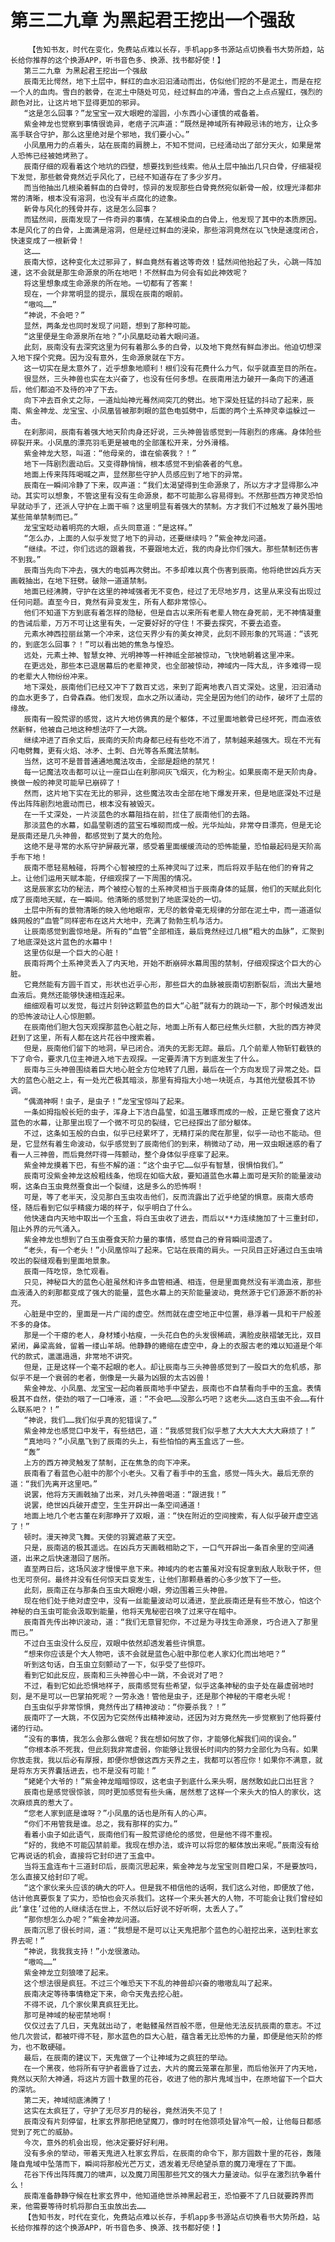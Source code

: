 # 第三二九章 为黑起君王挖出一个强敌
        【告知书友，时代在变化，免费站点难以长存，手机app多书源站点切换看书大势所趋，站长给你推荐的这个换源APP，听书音色多、换源、找书都好使！】
       第三二九章 为黑起君王挖出一个强敌
       辰南无比愕然，地下土层中，鲜红的血水汩汩涌动而出，仿似他们挖的不是泥土，而是在挖一个人的血肉。雪白的骸骨，在泥土中随处可见，经过鲜血的冲涌，雪白之上点点猩红，强烈的颜色对比，让这片地下显得更加的邪异。
       “这是怎么回事？”龙宝宝一双大眼瞪的溜圆，小东西小心谨慎的戒备着。
       紫金神龙也觉察到事情很诡异，老痞子沉声道：“既然是神域所有神殿忌讳的地方，让众多高手联合守护，那么这里绝对是个邪地，我们要小心。”
       小凤凰用力的点着头，站在辰南的肩膀上，不知不觉间，已经涌动出了部分天火，如果是常人恐怖已经被她烤熟了。
       辰南仔细的观看着这个地坑的四壁，想要找到些线索。他从土层中抽出几只白骨，仔细凝视下发觉，那些骸骨竟然近乎风化了，已经不知道存在了多少岁月。
       而当他抽出几根染着鲜血的白骨时，惊异的发现那些白骨竟然宛似新骨一般，纹理光泽都非常的清晰，根本没有溶洞，也没有半点腐化的迹象。
       新骨与风化的残骨并存，这是怎么回事？
       而猛然间，辰南发现了一件奇异的事情，在某根染血的白骨上，他发现了其中的本质原因。本是风化了的白骨，上面满是溶洞，但是经过鲜血的浸染，那些溶洞竟然在以飞快是速度闭合，快速变成了一根新骨！
       这……
       辰南大惊，这种变化太过邪异了，鲜血竟然有着这等奇效！猛然间他抬起了头，心跳一阵加速，这不会就是那生命源泉的所在地吧！不然鲜血为何会有如此神效呢？
       将这里想象成生命源泉的所在地。一切都有了答案！
       现在，一个非常明显的提示，展现在辰南的眼前。
       “嗷呜……”
       “神说，不会吧？”
       显然，两条龙也同时发现了问题，想到了那种可能。
       “这里便是生命源泉所在地？”小凤凰眨动着大眼问道。
       此刻，辰南没有去深究这里为何有着那么多的白骨，以及地下竟然有鲜血渗出。他迫切想深入地下探个究竟。因为没有意外，生命源泉就在下方。
       这一切实在是太意外了，近乎想象地顺利！根们没有花费什么力气，似乎就直至目的所在。
       很显然，三头神兽也实在太兴奋了，也没有任何多想。在辰南用法力破开一条向下的通道后，他们都迫不及待的冲了下去。
       向下冲去百余丈之际，一道灿灿神光蓦然间突兀的劈出。地下深处狂猛的抖动了起来，辰南、紫金神龙、龙宝宝、小凤凰皆被那刺眼的蓝色电弧劈中，后面的两个土系神灵幸运躲过一击。
       在刹那间，辰南有着强大地天阶肉身还好说，三头神兽皆感觉到一阵剧烈的疼痛。身体险些碎裂开来。小凤凰的漂亮羽毛更是被电的全部蓬松开来，分外滑稽。
       紫金神龙大怒，叫道：“他母亲的，谁在偷袭我？！”
       地下一阵剧烈震动后。又变得静悄悄，根本感觉不到偷袭者的气息。
       地面上传来阵阵喝喊之声，显然那些守护人员感应到了地下的异常。
       辰南在一瞬间冷静了下来，叹声道：“我们太渴望得到生命源泉了，所以方才才显得那么冲动。其实可以想象，不管这里有没有生命源泉，都不可能那么容易得到。不然那些西方神灵恐怕早就动手了，还派人守护在上面干嘛？这里明显有着强大的禁制。方才我们不过触发了最外围地某些简单禁制而已。”
       龙宝宝眨动着明亮的大眼，点头同意道：“是这样。”
       “怎么办，上面的人似乎发觉了地下的异动，还要继续吗？”紫金神龙问道。
       “继续。不过，你们远远的跟着我，不要跟地太近，我的肉身比你们强大。那些禁制还伤害不到我。”
       辰南当先向下冲去，强大的电弧再次劈出。不多却难以真个伤害到辰南。他将绝世凶兵方天画戟抽出，在地下狂劈。破除一道道禁制。
       地面已经沸腾，守护在这里的神域强者无不变色，经过了无尽地岁月，这里从来没有出现过任何问题。直至今日，竟然有异变发生，所有人都非常惊心。
       他们不知道下方到底有着怎样的隐秘，但是自古以来所有老辈人物在身死前，无不神情凝重的告诫后辈，万万不可让这里有失，一定要好好的守住！不要去探究，不要去追查。
       元素水神西拉丽丝第一个冲来，这位天界少有的美女神灵，此刻不顾形象的咒骂道：“该死的，到底怎么回事？！”可以看出她的焦急与惶恐。
       远处，元素土神、智慧女神、光明神等一杆神祗全部被惊动，飞快地朝着这里冲来。
       在更远处，那些本已退居幕后的老辈神灵，也全部被惊动，神域内一阵大乱，许多难得一现的老辈大人物纷纷冲来。
       地下深处，辰南他们已经又冲下了数百丈远，来到了距离地表八百丈深处。这里，汩汩涌动的血水更多了，白骨森森。他们发现，血水之所以涌动，完全是因为他们的动作，破坏了土层的缘故。
       辰南有一股荒谬的感觉，这片大地仿佛真的是个躯体，不过里面地骸骨已经坏死，而血液依然新鲜，他被自己地这种想法吓了一大跳。
       继续冲进了百余丈后，辰南的天阶肉身都已经有些吃不消了，禁制越来越强大。现在不光有闪电劈舞，更有火焰、冰矛、土刺、白光等各系魔法禁制。
       当然，这可不是普普通通地魔法攻击，全部是超绝的禁咒！
       每一记魔法攻击都可以让一座巨山在刹那间灰飞烟灭，化为粉尘。如果辰南不是天阶肉身。换做一般的神灵可能早已崩碎了！
       然而，这片地下实在无比的邪异，这些魔法攻击全部在地下爆发开来，但是地底深处不过是传出阵阵剧烈地震动而已，根本没有被毁灭。
       在一千丈深处，一片淡蓝色的水幕阻挡在前，拦住了辰南他们的去路。
       那淡蓝色的水幕，如晶莹剔透的蓝宝石堆砌而成一般。光华灿灿，非常夺目漂亮，但是无论是辰南还是几头神兽，都感觉到了莫大的危险。
       这绝不是寻常的水系守护屏蔽光罩，感受着里面缓缓流动的恐怖能量，恐怕最起码是天阶高手布下地！
       辰南不愿轻易触碰，将两个心智被控的土系神灵叫了过来，而后将双手贴在他们的脊背之上。让他们运用天赋本能，仔细观探了一下周围的情况。
       这是辰家玄功的秘法，两个被控心智的土系神灵相当于辰南身体的延展，他们的天赋此刻化成了辰南地天赋，在一瞬间。他清晰的感觉到了地底深处的一切。
       土层中所有的景物清晰的映入他地眼帘，无尽的骸骨毫无规律的分部在泥土中，而一道道似蛛网般的“血管”同样密布在这片大地中，充满了勃勃生机与活力。
       让辰南感觉到震惊地是。所有的“血管”全部相连，最后竟然经过几根“粗大的血脉”，汇聚到了地底深处这片蓝色的水幕中！
       这里仿似是一个巨大的心脏！
       辰南将两个土系神灵丢入了内天地，开始不断崩碎水幕周围的禁制，仔细观探这个巨大的心脏。
       它竟然能有方圆千百丈，形状也近乎心形，那些巨大的血脉被辰南切割断裂后，流出大量地血液后。竟然还能够快速相连起来。
       细细观看可以发觉，每过片刻钟这颗蓝色的巨大“心脏”就有力的跳动一下，那个时候透发出的恐怖波动让人心惊胆颤。
       在辰南他们胆大包天观探那蓝色心脏之际，地面上所有人都已经焦头烂额，大批的西方神灵赶到了这里，所有人都在这片花谷中搜索着。
       但是，辰南他们留下的地洞，早已闭合。消失的无影无踪。最后。几个前辈人物斩钉截铁的下了命令，要求几位主神进入地下去观探。一定要弄清下方到底发生了什么。
       辰南与三头神兽围绕着巨大地心脏全方位地转了几圈，最后在一个方向发现了异常之处。巨大的蓝色心脏之上，有一处光芒极其暗淡，那里有拇指大小地一块斑点，与其他光壁极其不协调。
       “偶滴神啊！虫子，是虫子！”龙宝宝惊叫了起来。
       一条如拇指般长短的虫子，浑身上下洁白晶莹，如温玉雕琢而成的一般，正是它蚕食了这片蓝色的水幕，让那里出现了一个微不可见的裂缝，它已经探出了部分躯体。
       不过，这条如玉般的白虫，似乎已经累坏了，无精打采的爬在那里，似乎一动也不能动。但是，它显然有着生命波动，似乎感觉到了辰南他们的到来，稍微动了动，用一双虫眼迷惑的看了看一人三神兽，而后竟然吓得一阵颤动，整个身体似乎痉挛了起来。
       紫金神龙摸着下巴，有些不解的道：“这个虫子它……似乎有智慧，很惧怕我们。”
       辰南可没紫金神龙这般粗线条，他现在如临大敌，要知道蓝色水幕上面可是天阶的能量波动啊，这条白玉虫竟然蚕食出一个裂缝，这是多么的恐怖啊！
       可是，等了老半天，没见那白玉虫攻击他们，反而流露出了近乎绝望的惧意。辰南大感奇怪，随后看到它似乎精疲力竭的样子，似乎明白了什么。
       他快速自内天地中取出一个玉盒，将白玉虫收了进去，而后以**力连续施加了十三重封印，阻止外界的元气涌入。
       紫金神龙也想到了白玉虫蚕食天阶力量的事情，感觉自己的脊背瞬间湿透了。
       “老头，有一个老头！”小凤凰惊叫了起来。它站在辰南的肩头。一只凤目正好通过白玉虫啃咬出的裂缝观看到里面地景象。
       辰南一阵吃惊，急忙观看。
       只见，神秘巨大的蓝色心脏虽然和许多血管相通、相连，但是里面竟然没有半滴血液，那些血液涌入的刹那都变成了强大的能量，蓝色水幕上的天阶能量波动，竟然源于它们源源不断的补充。
       心脏是中空的，里面是一片广阔的虚空。然而就在虚空地正中位置，悬浮着一具和干尸般差不多的身体。
       那是一个干瘪的老人，身材矮小枯瘦，一头花白色的头发很稀疏，满脸皮肤褶皱无比，双目紧闭，鼻梁高耸，留着一缕山羊胡。他静静的蜷缩在虚空中，身上的衣服古老的难以知道是个年代的款式，邋邋遢遢，非常地不讲究。
       但是，正是这样一个毫不起眼的老人。却让辰南与三头神兽感觉到了一股巨大的危机感，那似乎不是一个衰弱的老者，倒像是一头最为凶狠的太古凶兽！
       紫金神龙、小凤凰、龙宝宝一起向着辰南地手中望去，辰南也不自禁看向手中的玉盒。表情极其不自然，使劲的咽了一口唾液，道：“不会吧……没那么巧吧？这老头……这白玉虫不会……有什么联系吧？！”
       “神说，我们……我们似乎真的犯错误了。”
       紫金神龙也感觉口中发干，有些结巴，道：“我感觉我们似乎惹了大大大大大大麻烦了！”
       “真地吗？”小凤凰飞到了辰南的头上，有些怕怕的离玉盒远了一些。
       “轰”
       上方的西方神灵触发了禁制，正在焦急的向下冲来。
       辰南看了看蓝色心脏中的那个小老头。又看了看手中的玉盒，感觉一阵头大。最后无奈的道：“我们先离开这里吧。”
       说罢，他将方天画戟抽了出来，对几头神兽喝道：“跟进我！”
       说罢，绝世凶兵破开虚空，生生开辟出一条空间通道！
       地面上地几个老古董在刹那睁开了双眼，道：“快在附近的空间搜索，有人似乎破开虚空逃了！”
       顿时。漫天神灵飞舞。天使的羽翼遮蔽了天空。
       只是，辰南逃的极其遥远。在凶兵方天画戟相助之下，一口气开辟出一条百余里的空间通道，出来之后快速潜回了居所。
       直至两日后，这场风波才慢慢平息下来。神域内的老古董虽对没有捉拿到敌人耿耿于怀，但也无可奈何。最终并没有任何惊天巨变发生，让他们那颗悬着的心多少放下了一些。
       此刻，辰南正在与那条白玉虫大眼瞪小眼，旁边围着三头神兽。
       现在他们处于绝对虚空中，没有一丝能量波动可以涌进，至此辰南还是有些不放心，怕这个神秘的白玉虫可能会汲取到能量，他将天鬼秘密召唤了过来守在暗中。
       辰南首先传出神识波动，道：“我们无意冒犯你，不过是为寻找生命源泉，巧合进入了那里而已。”
       不过白玉虫没什么反应，双眼中依然却透发着些许惧意。
       “想来你应该是个大人物吧，该不会就是蓝色心脏中那位老人家幻化而出地吧？”
       听到这句话，白玉虫立刻颤动了一下，似乎受了些惊吓。
       看到它如此反应，辰南和三头神兽心中一跳，不会说对了吧？
       不过，看到它如此恐惧地样子，辰南感觉有些希望，似乎这条神秘的虫子处在最虚弱地时刻，是不是可以一巴掌拍死呢？一劳永逸！管他是虫子，还是那个神秘的干瘪老头呢！
       白玉虫似乎非常惊惧，竟然传出了精神波动：“你要杀我？！”
       辰南吓了一大跳，不仅因为它突然传出精神波动，还因为对方竟然先一步觉察到了他将要付诸的行动。
       “没有的事情，我怎么会那么做呢？我在想如何放了你，才能够化解我们间的误会。”
       “你根本杀不死我，但此刻我非常虚弱，你能够让我很长时间内的努力全部化为乌有。如果你放走我，我以后必有厚报，即便你想做这西方天界之主，我都可以答应你！如果你不满意，就是将东方天界囊括进去，也不是没有可能！”
       “姥姥个大爷的！”紫金神龙暗暗惊叹，这老虫子到底什么来头啊，居然敢如此口出狂言？
       辰南也是感觉很惊骇，同时更加感觉有些头痛，居然惹了这样一个来头大的怕人的家伙，这次麻烦真的惹大了。
       “您老人家到底是谁呀？”小凤凰的话也是所有人的心声。
       “你们不用管我是谁。总之，我有那样的实力。”
       看着小虫子如此语气，辰南他们有一股荒谬绝伦的感觉，但是他不得不重视。
       “好的，我绝不可能囚禁前辈。我现在想办法，或许可以将您的躯体放出来呢。”辰南没有给它再说话的机会，直接将它封印进了玉盒中。
       当将玉盒连布十三道封印后，辰南沉思起来，紫金神龙与龙宝宝则目瞪口呆，不是要放吗，怎么直接又给封印了呢。
       “这个家伙来头应该的确大的吓人。但是我不相信他的话啊，我们这么对他，即便放了他，估计他真要恢复了实力，恐怕也会灭杀我们。这样一个来头甚大的人物，不可能会让我们曾经如此‘拿住’过他的人继续活在世上，不然以后好说不好听啊，太丢人了。”
       “那你想怎么办呢？”紫金神龙问道。
       辰南沉思了很长时间，道：“我想是不是可以让天鬼把那个蓝色的心脏挖出来，送到杜家玄界去呢！”
       “神说，我我我支持！”小龙很激动。
       “嗷呜……”
       紫金神龙立刻狼嚎了起来。
       这个想法很是疯狂。不过三个唯恐天下不乱的神兽却兴奋的嗷嗷乱叫了起来。
       辰南决定等待事情稳定下来，命令天鬼去挖心脏。
       不得不说，几个家伙果真疯狂无比。
       那可是神域的秘密禁地啊！
       仅仅过去了几日，天鬼就出动了，老骷髅虽然百般不愿，但是他无法反抗辰南的意志。不过他几次尝试，都被吓得不轻，那水蓝色的巨大心脏，蕴含着无比恐怖的力量，即便是他天阶的修为，也不敢硬碰。
       最后，在辰南的建议下，天鬼做了一个让神域为之疯狂的举动。
       在一个黑夜，他将所有守护者震昏了过去，大片的魔云笼罩在那里，而后他张开了内天地，竟然以天阶大神通，将这片方圆十数里的花谷，收进了他的那片鬼域当中，在原地留下一个巨大的深坑。
       第二天，神域彻底沸腾了！
       这实在太疯狂了，守护了无尽岁月的秘谷，竟然消失不见了！
       辰南没有片刻停留，杜家玄界那把绝望魔刀，像时时在他颈项处冒冷气一般，让他每日都感觉到了死亡的威胁。
       今次，意外的机会出现，他决定要好好利用。
       没有多余的举动，带着天鬼进入杜家玄界后，在辰南的命令下，那方圆数十里的花谷，轰隆隆自鬼域中坠落而下，瞬间将那般光芒万丈，透发着无尽绝望杀意的魔刀淹埋在了下面。
       花谷下传出阵阵魔刀的啸声，以及魔刀周围那些咒文的强大力量波动。似乎在激烈抗争着什么！
       辰南准备静静守候在杜家玄界中，他知道绝世杀神黑起君王，恐怕要不了几日就要跨界而来，他需要等待时机将那白玉虫放出去……
       【告知书友，时代在变化，免费站点难以长存，手机app多书源站点切换看书大势所趋，站长给你推荐的这个换源APP，听书音色多、换源、找书都好使！】